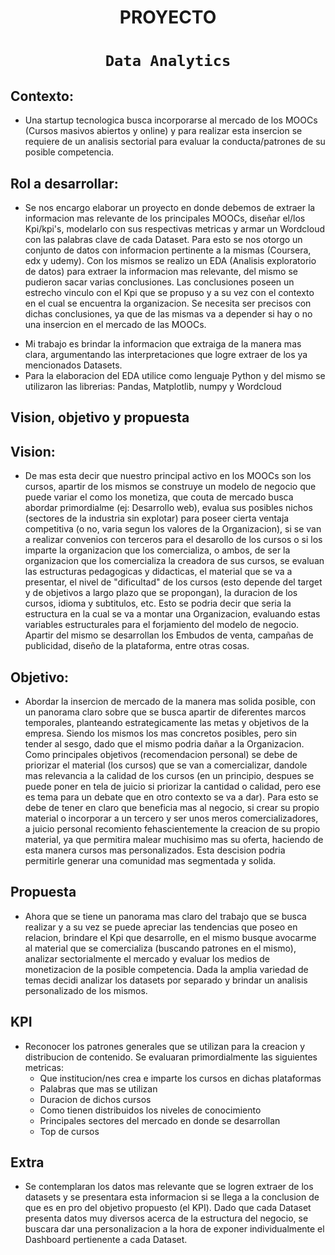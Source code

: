 <h1 align=center> PROYECTO </h1>

# <h1 align=center>**`Data Analytics`**</h1>

## Contexto: 

+ Una startup tecnologica busca incorporarse al mercado de los MOOCs (Cursos masivos abiertos y online) y para realizar esta insercion se requiere de un analisis sectorial para evaluar la conducta/patrones de su posible competencia.

## Rol a desarrollar:

+ Se nos encargo elaborar un proyecto en donde debemos de extraer la informacion mas relevante de los principales MOOCs, diseñar el/los Kpi/kpi's, modelarlo con sus respectivas metricas y armar un Wordcloud con las palabras clave de cada  Dataset.
Para esto se nos otorgo un conjunto de datos con informacion pertinente a la mismas (Coursera, edx y udemy). Con los mismos se realizo un EDA (Analisis exploratorio de datos) para extraer la informacion mas relevante, del mismo se pudieron sacar varias conclusiones. 
Las conclusiones poseen un estrecho vinculo con el Kpi que se propuso y a su vez con el contexto en el cual se encuentra la organizacion. Se necesita ser precisos con dichas conclusiones, ya que de las mismas va a depender si hay o no una insercion en el mercado de las MOOCs.

- Mi trabajo es brindar la informacion que extraiga de la manera mas clara, argumentando las interpretaciones que logre extraer de los ya mencionados Datasets.
- Para la elaboracion del EDA utilice como lenguaje Python y del mismo se utilizaron las librerias: Pandas, Matplotlib, numpy y Wordcloud

## Vision, objetivo y propuesta

## Vision:

+ De mas esta decir que nuestro principal activo en los MOOCs son los cursos, apartir de los mismos se construye un modelo de negocio que puede variar el como los monetiza, que couta de mercado busca abordar primordialme (ej: Desarrollo web), evalua sus posibles nichos (sectores de la industria sin explotar) para poseer cierta ventaja competitiva (o no, varia segun los valores de la Organizacion), si se van a realizar convenios con terceros para el desarollo de los cursos o si los imparte la organizacion que los comercializa, o ambos, de ser la organizacion que los comercializa la creadora de sus cursos, se evaluan las estructuras pedagogicas y didacticas, el material que se va a presentar, el nivel de "dificultad" de los cursos (esto depende del target y de objetivos a largo plazo que se propongan), la duracion de los cursos, idioma y subtitulos, etc. Esto se podria decir que seria la estructura en la cual se va a montar una Organizacion, evaluando estas variables estructurales para el forjamiento del modelo de negocio. Apartir del mismo se desarrollan los Embudos de venta, campañas de publicidad, diseño de la plataforma, entre otras cosas. 

## Objetivo: 

+ Abordar la insercion de mercado de la manera mas solida posible, con un panorama claro sobre que se busca apartir de diferentes marcos temporales, planteando estrategicamente las metas y objetivos de la empresa. Siendo los mismos los mas concretos posibles, pero sin tender al sesgo, dado que el mismo podria dañar a la Organizacion. 
Como principales objetivos (recomendacion personal) se debe de priorizar el material (los cursos) que se van a comercializar, dandole mas relevancia a la calidad de los cursos (en un principio, despues se puede poner en tela de juicio si priorizar la cantidad o calidad, pero ese es tema para un debate que en otro contexto se va a dar). Para esto se debe de tener en claro que beneficia mas al negocio, si crear su propio material o incorporar a un tercero y ser unos meros comercializadores, a juicio personal recomiento fehascientemente la creacion de su propio material, ya que permitira malear muchisimo mas su oferta, haciendo de esta manera cursos mas personalizados. Esta descision podria permitirle generar una comunidad mas segmentada y solida.

## Propuesta

+ Ahora que se tiene un panorama mas claro del trabajo que se busca realizar y a su vez se puede apreciar las tendencias que poseo en relacion, brindare el Kpi que desarrolle, en el mismo busque avocarme al material que se comercializa (buscando patrones en el mismo), analizar sectorialmente el mercado y evaluar los medios de monetizacion de la posible competencia. Dada la amplia variedad de temas decidi analizar los datasets por separado y brindar un analisis personalizado de los mismos. 

## KPI

+ Reconocer los patrones generales que se utilizan para la creacion y distribucion de contenido.
    Se evaluaran primordialmente las siguientes metricas: 
    - Que institucion/nes crea e imparte los cursos en dichas plataformas
    - Palabras que mas se utilizan
    - Duracion de dichos cursos
    - Como tienen distribuidos los niveles de conocimiento
    - Principales sectores del mercado en donde se desarrollan 
    - Top de cursos

## Extra

+ Se contemplaran los datos mas relevante que se logren extraer de los datasets y se presentara esta informacion si se llega a la conclusion de que es en pro del objetivo propuesto (el KPI). Dado que cada Dataset presenta datos muy diversos acerca de la estructura del negocio, se buscara dar una personalizacion a la hora de exponer individualmente el Dashboard pertienente a cada Dataset.
